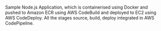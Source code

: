 Sample Node.js Application, which is containerised using Docker and pushed to Amazon ECR using AWS CodeBuild and deployed to EC2 using AWS CodeDeploy.
All the stages source, build, deploy integrated in AWS CodePipeline.
